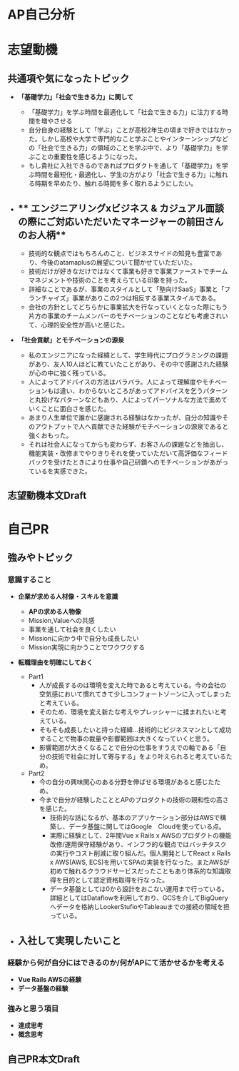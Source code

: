 # AP自己分析

# 志望動機

## 共通項や気になったトピック

- **「基礎学力」「社会で生きる力」に関して**
  - 「基礎学力」を学ぶ時間を最適化して「社会で生きる力」に注力する時間を増やさせる
  - 自分自身の経験として「学ぶ」ことが高校2年生の頃まで好きではなかった。しかし高校や大学で専門的なこと学ぶことやインターンシップなどの「社会で生きる力」の領域のことを学ぶ中で、より「基礎学力」を学ぶことの重要性を感じるようになった。
  - もし貴社に入社できるのであればプロダクトを通して「基礎学力」を学ぶ時間を最短化・最適化し、学生の方がより「社会で生きる力」に触れる時期を早めたり、触れる時間を多く取れるようにしたい。
    
- ** エンジニアリングxビジネス & カジュアル面談の際にご対応いただいたマネージャーの前田さんのお人柄**
  - 
  - 技術的な観点ではもちろんのこと、ビジネスサイドの知見も豊富であり、今後のatamaplusの展望について聞かせていただいた。
  - 技術だけが好きなだけではなくて事業も好きで事業ファーストでチームマネジメントや技術のことを考えらている印象を持った。
  - 詳細なことであるが、事業のスタイルとして「塾向けSaaS」事業と「フランチャイズ」事業がありこの2つは相反する事業スタイルである。
  - 会社の方針としてどちらかに事業拡大を行なっていくとなった際にもう片方の事業のチームメンバーのモチベーションのことなども考慮されいて、心理的安全性が高いと感じた。
    
- **「社会貢献」とモチベーションの源泉**
  - 私のエンジニアになった経緯として、学生時代にプログラミングの課題があり、友人10人ほどに教ていたことがあり、その中で感謝された経験が心の中に強く残っている。
  - 人によってアドバイスの方法はバラバラ。人によって理解度やモチベーションもは違い、わからないところがあってアドバイスを乞うパターンと丸投げなパターンなどもあり、人によってパーソナルな方法で進めていくことに面白さを感じた。
  - あまり人生単位で誰かに感謝される経験はなかったが、自分の知識やそのアウトプットで人へ貢献できた経験がモチベーションの源泉であると強くおもった。
  - それは社会人になってからも変わらず、お客さんの課題などを抽出し、機能実装・改修までやりきりそれを使っていただいて高評価なフィードバックを受けたときにより仕事や自己研鑽へのモチベーションがあがっているを実感できた。

## 志望動機本文Draft

# 自己PR

## 強みやトピック
### 意識すること
- **企業が求める人材像・スキルを意識**
  - **APの求める人物像**
   - Mission,Valueへの共感
   - 事業を通して社会を良くしたい
   - Missionに向かう中で自分も成長したい
   - Mission実現に向かうことでワクワクする
  
- **転職理由を明確にしておく**
  - Part1
    - 人が成長するのは環境を変えた時であると考えている。今の会社の空気感において慣れてきて少しコンフォートゾーンに入ってしまったと考えている。
    - そのため、環境を変え新たな考えやプレッシャーに揉まれたいと考えている。
    - そもそも成長したいと持った経緯...技術的にビジネスマンとして成功することで物事の裁量や影響範囲は大きくなっていくと思う。
    - 影響範囲が大きくなることで自分の仕事をすうえでの軸である「自分の技術で社会に対して寄与する」をより叶えられると考えているため。
  - Part2
    - 今の自分の興味関心のある分野を伸ばせる環境があると感じたため。
    - 今まで自分が経験したこととAPのプロダクトの技術の親和性の高さを感じた。
      - 技術的な話になるが、基本のアプリケーション部分はAWSで構築し、データ基盤に関してはGoogle　Cloudを使っている点。
      - 実際に経験として、2年間Vue x Rails x AWSのプロダクトの機能改修/運用保守経験があり、インフラ的な観点ではバッチタスクの実行やコスト削減に取り組んだ。個人開発としてReact x Rails x AWS(AWS, ECS)を用いてSPAの実装を行なった。またAWSが初めて触れるクラウドサービスだったこともあり体系的な知識取得を目的として認定資格取得を行なった。
      - データ基盤としては0から設計をおこない運用まで行っている。詳細としてはDataflowを利用しており、GCSを介してBigQueryへデータを格納しLookerStufioやTableauまでの接続の領域を担っている。 

- **入社して実現したいこと**
  - 

### 経験から何が自分にはできるのか/何がAPにて活かせるかを考える
- **Vue Rails AWSの経験**
- **データ基盤の経験**

### 強みと思う項目
- **達成思考**
- **概念思考**


## 自己PR本文Draft
